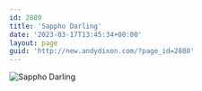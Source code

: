 ```yaml
---
id: 2880
title: 'Sappho Darling'
date: '2023-03-17T13:45:34+00:00'
layout: page
guid: 'http://new.andydixon.com/?page_id=2880'
---
```


![Sappho Darling](https://i0.wp.com/assets.g8x2.ldn.idrivee2-23.com/posters/Sappho%20Darling%2001.jpg?w=1200&ssl=1 "Sappho Darling")